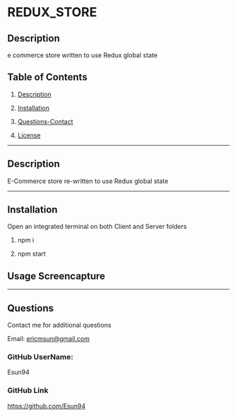 # REDUX_STORE

## Description
 e commerce store written to use Redux  global state

## Table of Contents

1. [Description](#description)

2. [Installation](#installation)

3. [Questions-Contact](#questions)

4. [License](#license)

----

## Description

 E-Commerce store re-written to use Redux  global state

----

## Installation

Open an integrated terminal on both Client and Server folders
  
1. npm i

2. npm start 


## Usage Screencapture



----

## Questions

Contact me for additional questions

Email: ericmsun@gmail.com

### GitHub UserName:

Esun94

### GitHub Link

https://github.com/Esun94